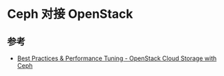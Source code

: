 # Ceph 对接 OpenStack

## 参考

* [Best Practices & Performance Tuning - OpenStack Cloud Storage with Ceph](https://www.slideshare.net/swamireddy/ceph-barcelonav12)
